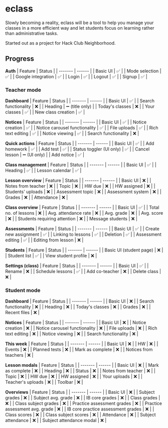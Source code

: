 # eclass

Slowly becoming a reality, eclass will be a tool to help you manage your classes in a more efficient way and let students focus on learning rather than administrative tasks.

Started out as a project for Hack Club Neighborhood.

## Progress

**Auth**
| Feature | Status |
| ------- | ------ |
| Basic UI | ✅ |
| Mode selection | ✅ |
| Google integration | ✅ |
| Login | ✅ |
| Logout | ✅ |
| Signup | ✅ |

### Teacher mode

**Dashboard**
| Feature | Status |
| ------- | ------ |
| Basic UI | ✅ |
| Search functionality | ❌ |
| Heading | ➖ (title only) |
| Today's classes | ❌ |
| Your classes | ✅ |
| New class creation | ✅ |

**Notices**
| Feature | Status |
| ------- | ------ |
| Basic UI | ✅ |
| Notice creation | ✅ |
| Notice carousel functionality | ✅ |
| File uploads | ✅ |
| Rich text editing | ✅ |
| Notice viewing | ✅ |
| Search functionality | ❌ |

**Quick actions**
| Feature | Status |
| ------- | ------ |
| Basic UI | ✅ |
| Add homework | ✅ |
| Add test | ✅ |
| Status toggler (UI only) | ✅ |
| Cancel lesson | ➖ (UI only) |
| Add notice | ✅ |

**Class management**
| Feature | Status |
| ------- | ------ |
| Basic UI | ✅ |
| Heading | ✅ |
| Lesson calendar | ✅ |

**Lesson overview**
| Feature | Status |
| ------- | ------ |
| Basic UI | ❌ |
| Notes from teacher | ❌ |
| Topic | ❌ |
| HW due | ❌ |
| HW assigned | ❌ |
| Students' uploads | ❌ |
| Assessment topic | ❌ |
| Assessment system | ❌ |
| Grades | ❌ |
| Attendance | ❌ |


**Class overview**
| Feature | Status |
| ------- | ------ |
| Basic UI | ✅ |
| Total no. of lessons | ❌ |
| Avg. attendance rate | ❌ |
| Avg. grade | ❌ |
| Avg. score | ❌ |
| Students requiring attention | ❌ |
| Message students | ❌ |

**Assessments**
| Feature | Status |
| ------- | ------ |
| Basic UI | ✅ |
| Create new assignment | ✅ |
| Linking to lessons | ✅ |
| Deletion | ✅ |
| Assessment editing | ✅ |
| Editing from lesson | ❌ |

**Students**
| Feature | Status |
| ------- | ------ |
| Basic UI (student page) | ❌ |
| Student list | ✅ |
| View student profile | ❌ |

**Settings (class)**
| Feature | Status |
| ------- | ------ |
| Basic UI | ✅ |
| Rename | ❌ |
| Schedule lessons | ✅ |
| Add co-teacher | ❌ |
| Delete class | ❌ |

### Student mode

**Dashboard**
| Feature | Status |
| ------- | ------ |
| Basic UI | ❌ |
| Search functionality | ❌ |
| Heading | ❌ |
| Today's classes | ❌ |
| Grades | ❌ |
| Recent files | ❌ |

**Notices**
| Feature | Status |
| ------- | ------ |
| Basic UI | ❌ |
| Notice creation | ❌ |
| Notice carousel functionality | ❌ |
| File uploads | ❌ |
| Rich text editing | ❌ |
| Notice viewing | ❌ |
| Search functionality | ❌ |

**This week**
| Feature | Status |
| ------- | ------ |
| Basic UI | ❌ |
| HW | ❌ |
| Events | ❌ |
| Planned tests | ❌ |
| Mark as complete | ❌ |
| Notices from teachers | ❌ |

**Lesson modals**
| Feature | Status |
| ------- | ------ |
| Basic UI | ❌ |
| Mark as complete | ❌ |
| Heading | ❌ |
| Status | ❌ |
| Notes from teacher | ❌ |
| Topic | ❌ |
| HW due | ❌ |
| HW assigned | ❌ |
| Your uploads | ❌ |
| Teacher's uploads | ❌ |
| Toolbar | ❌ |

**Overviews**
| Feature | Status |
| ------- | ------ |
| Basic UI | ❌ |
| Subject grades | ❌ |
| Subject avg. grade | ❌ |
| IB core grades | ❌ |
| Class grades | ❌ |
| Class subject grades | ❌ |
| Practice assessment grades | ❌ |
| Practice assessment avg. grade | ❌ |
| IB core practice assessment grades | ❌ |
| Class scores | ❌ |
| Class subject scores | ❌ |
| Attendance | ❌ |
| Subject attendance | ❌ |
| Subject attendance modal | ❌ |